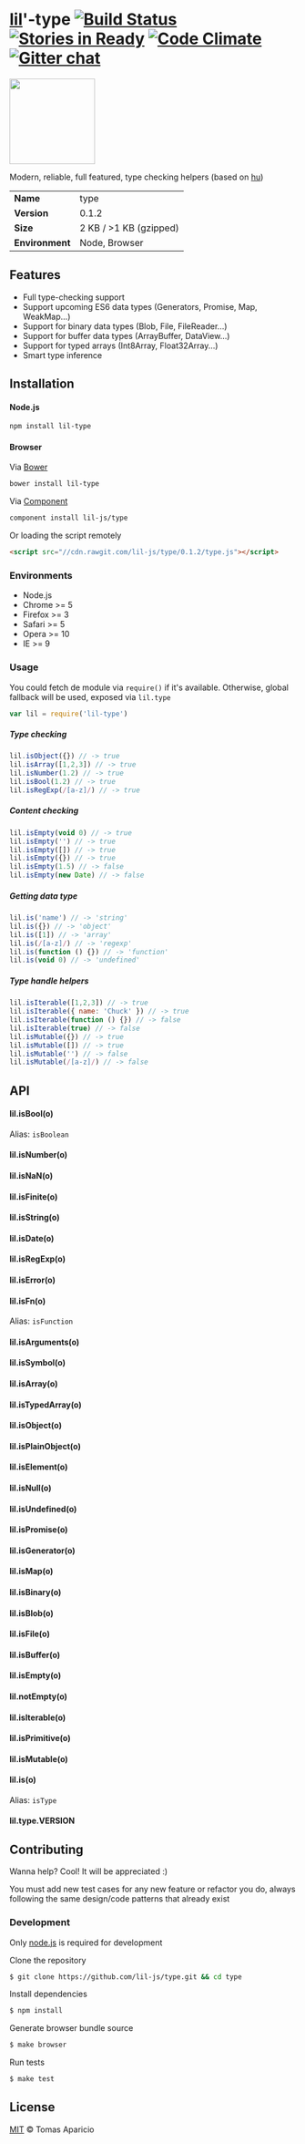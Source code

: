 # [lil](http://lil-js.github.io)'-type [![Build Status](https://api.travis-ci.org/lil-js/type.svg?branch=master)][travis] [![Stories in Ready](https://badge.waffle.io/lil-js/type.png?label=ready&title=Ready)](https://waffle.io/lil-js/type) [![Code Climate](https://codeclimate.com/github/lil-js/type/badges/gpa.svg)](https://codeclimate.com/github/lil-js/type) [![Gitter chat](https://badges.gitter.im/lil-js/type.png)](https://gitter.im/lil-js/type)

<img align="center" height="150" src="http://lil-js.github.io/img/liljs-logo.png" />

Modern, reliable, full featured, type checking helpers (based on [hu](https://github.com/h2non/hu))

<table>
<tr>
<td><b>Name</b></td><td>type</td>
</tr>
<tr>
<td><b>Version</b></td><td>0.1.2</td>
</tr>
<tr>
<td><b>Size</b></td><td>2 KB / >1 KB (gzipped)</td>
</tr>
<tr>
<td><b>Environment</b></td><td>Node, Browser</td>
</tr>
</table>

## Features

- Full type-checking support
- Support upcoming ES6 data types (Generators, Promise, Map, WeakMap...)
- Support for binary data types (Blob, File, FileReader...)
- Support for buffer data types (ArrayBuffer, DataView...)
- Support for typed arrays (Int8Array, Float32Array...)
- Smart type inference

## Installation

#### Node.js
```bash
npm install lil-type
```

#### Browser
Via [Bower](http://bower.io)
```bash
bower install lil-type
```
Via [Component](https://github.com/componentjs/component)
```bash
component install lil-js/type
```
Or loading the script remotely
```html
<script src="//cdn.rawgit.com/lil-js/type/0.1.2/type.js"></script>
```

### Environments

- Node.js
- Chrome >= 5
- Firefox >= 3
- Safari >= 5
- Opera >= 10
- IE >= 9

### Usage

You could fetch de module via `require()` if it's available.
Otherwise, global fallback will be used, exposed via `lil.type`
```js
var lil = require('lil-type')
```

##### Type checking
```js
lil.isObject({}) // -> true
lil.isArray([1,2,3]) // -> true
lil.isNumber(1.2) // -> true
lil.isBool(1.2) // -> true
lil.isRegExp(/[a-z]/) // -> true
```

##### Content checking
```js
lil.isEmpty(void 0) // -> true
lil.isEmpty('') // -> true
lil.isEmpty([]) // -> true
lil.isEmpty({}) // -> true
lil.isEmpty(1.5) // -> false
lil.isEmpty(new Date) // -> false
```

##### Getting data type
```js
lil.is('name') // -> 'string'
lil.is({}) // -> 'object'
lil.is([1]) // -> 'array'
lil.is(/[a-z]/) // -> 'regexp'
lil.is(function () {}) // -> 'function'
lil.is(void 0) // -> 'undefined'
```

##### Type handle helpers
```js
lil.isIterable([1,2,3]) // -> true
lil.isIterable({ name: 'Chuck' }) // -> true
lil.isIterable(function () {}) // -> false
lil.isIterable(true) // -> false
lil.isMutable({}) // -> true
lil.isMutable([]) // -> true
lil.isMutable('') // -> false
lil.isMutable(/[a-z]/) // -> false
```

## API

#### lil.isBool(o)
Alias: `isBoolean`

#### lil.isNumber(o)

#### lil.isNaN(o)

#### lil.isFinite(o)

#### lil.isString(o)

#### lil.isDate(o)

#### lil.isRegExp(o)

#### lil.isError(o)

#### lil.isFn(o)
Alias: `isFunction`

#### lil.isArguments(o)

#### lil.isSymbol(o)

#### lil.isArray(o)

#### lil.isTypedArray(o)

#### lil.isObject(o)

#### lil.isPlainObject(o)

#### lil.isElement(o)

#### lil.isNull(o)

#### lil.isUndefined(o)

#### lil.isPromise(o)

#### lil.isGenerator(o)

#### lil.isMap(o)

#### lil.isBinary(o)

#### lil.isBlob(o)

#### lil.isFile(o)

#### lil.isBuffer(o)

#### lil.isEmpty(o)

#### lil.notEmpty(o)

#### lil.isIterable(o)

#### lil.isPrimitive(o)

#### lil.isMutable(o)

#### lil.is(o)
Alias: `isType`

#### lil.type.VERSION

## Contributing

Wanna help? Cool! It will be appreciated :)

You must add new test cases for any new feature or refactor you do,
always following the same design/code patterns that already exist

### Development

Only [node.js](http://nodejs.org) is required for development

Clone the repository
```bash
$ git clone https://github.com/lil-js/type.git && cd type
```

Install dependencies
```bash
$ npm install
```

Generate browser bundle source
```bash
$ make browser
```

Run tests
```bash
$ make test
```

## License

[MIT](http://opensource.org/licenses/MIT) © Tomas Aparicio

[travis]: http://travis-ci.org/lil-js/type
